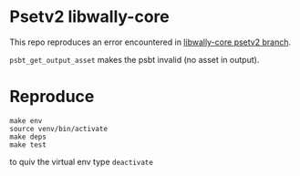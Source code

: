 # Psetv2 libwally-core

This repo reproduces an error encountered in [libwally-core psetv2 branch](https://github.com/ElementsProject/libwally-core/tree/psbt_v2_merge).

`psbt_get_output_asset` makes the psbt invalid (no asset in output).

# Reproduce

```
make env
source venv/bin/activate
make deps
make test
```

to quiv the virtual env type `deactivate`
